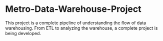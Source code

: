 # Metro-Data-Warehouse-Project
This project is a complete pipeline of understanding the flow of data warehousing. From ETL to analyzing the warehouse, a complete project is being developed.
